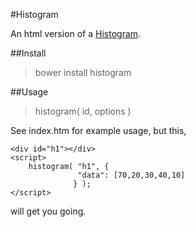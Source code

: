#Histogram

An html version of a [Histogram](http://en.wikipedia.org/wiki/Histogram).


##Install
> bower install histogram



##Usage

> histogram( id, options )

See index.htm for example usage, but this,

    <div id="h1"></div>
    <script>
        histogram( "h1", {
                   "data": [70,20,30,40,10]
                  } );
    </script>

will get you going.


